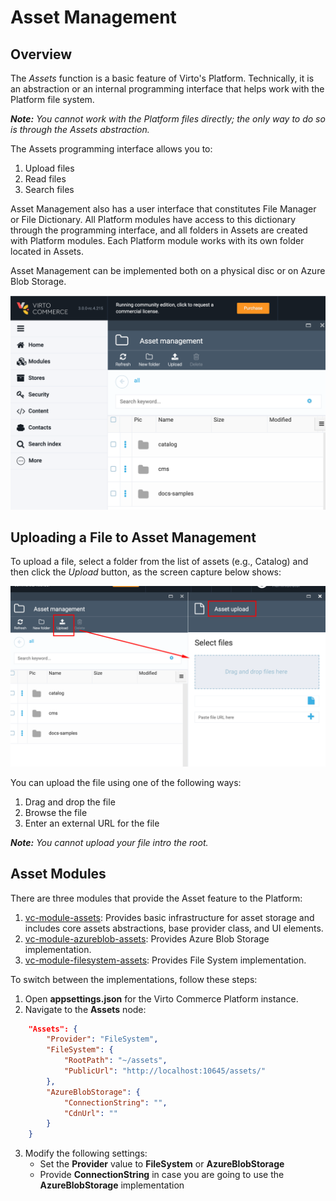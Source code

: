 # Asset Management

## Overview

The *Assets* function is a basic feature of Virto's Platform. Technically, it is an abstraction or an internal programming interface that helps work with the Platform file system.

***Note:*** *You cannot work with the Platform files directly; the only way to do so is through the Assets abstraction.*

The Assets programming interface allows you to:

1. Upload files
2. Read files
3. Search files

Asset Management also has a user interface that constitutes File Manager or File Dictionary. All Platform modules have access to this dictionary through the programming interface, and all folders in Assets are created with Platform modules.
Each Platform module works with its own folder located in Assets.

Asset Management can be implemented both on a physical disc or on Azure Blob Storage.

![Assets](media/screen-assets.png)

## Uploading a File to Asset Management

To upload a file, select a folder from the list of assets (e.g., Catalog) and then click the *Upload* button, as the screen capture below shows:

![Upload file](media/screen-upload-file.png)

You can upload the file using one of the following ways:

1. Drag and drop the file
1. Browse the file
1. Enter an external URL for the file

***Note:*** *You cannot upload your file intro the root.*

## Asset Modules

There are three modules that provide the Asset feature to the Platform:

1. [vc-module-assets](https://github.com/VirtoCommerce/vc-module-assets): Provides basic infrastructure for asset storage and includes core assets abstractions, base provider class, and UI elements.
2. [vc-module-azureblob-assets](https://github.com/VirtoCommerce/vc-module-azureblob-assets): Provides Azure Blob Storage implementation.
3. [vc-module-filesystem-assets](https://github.com/VirtoCommerce/vc-module-filesystem-assets): Provides File System implementation.

To switch between the implementations, follow these steps:
1. Open **appsettings.json** for the Virto Commerce Platform instance.
2. Navigate to the **Assets** node:
```json
    "Assets": {
        "Provider": "FileSystem",
        "FileSystem": {
            "RootPath": "~/assets",
            "PublicUrl": "http://localhost:10645/assets/"
        },
        "AzureBlobStorage": {
            "ConnectionString": "",
            "CdnUrl": ""
        }
    }
```
3. Modify the following settings:
    - Set the **Provider** value to **FileSystem** or **AzureBlobStorage**
    - Provide **ConnectionString** in case you are going to use the **AzureBlobStorage** implementation
